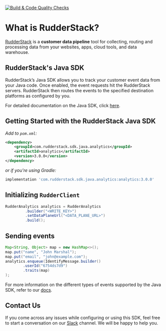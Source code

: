 [![Build & Code Quality Checks](https://github.com/rudderlabs/rudder-sdk-java/actions/workflows/build-and-quality-checks.yml/badge.svg?branch=ci%2FaddCIFeatures)](https://github.com/rudderlabs/rudder-sdk-java/actions/workflows/build-and-quality-checks.yml)

# What is RudderStack?

[RudderStack](https://rudderstack.com/) is a **customer data pipeline** tool for collecting, routing and processing data from your websites, apps, cloud tools, and data warehouse.

## RudderStack's Java SDK

RudderStack’s Java SDK allows you to track your customer event data from your Java code. Once enabled, the event requests hit the RudderStack servers. RudderStack then routes the events to the specified destination platforms as configured by you.

For detailed documentation on the Java SDK, click [here](https://www.rudderstack.com/docs/sources/event-streams/sdks/rudderstack-java-sdk/).

## Getting Started with the RudderStack Java SDK

*Add to `pom.xml`:*

```xml
<dependency>
    <groupId>com.rudderstack.sdk.java.analytics</groupId>
    <artifactId>analytics</artifactId>
    <version>3.0.0</version>
</dependency>

```

*or if you're using Gradle:*

```bash
implementation 'com.rudderstack.sdk.java.analytics:analytics:3.0.0'
```

## Initializing ```RudderClient```

```java 
RudderAnalytics analytics = RudderAnalytics
         .builder("<WRITE_KEY>")
         .setDataPlaneUrl("<DATA_PLANE_URL>")
         .build();
```

## Sending events

```java
Map<String, Object> map = new HashMap<>();
map.put("name", "John Marshal");
map.put("email", "john@example.com");
analytics.enqueue(IdentifyMessage.builder()
        .userId("6754ds7d9")
        .traits(map)
);
```

For more information on the different types of events supported by the Java SDK, refer to our [docs](https://www.rudderstack.com/docs/sources/event-streams/sdks/rudderstack-java-sdk/).

## Contact Us

If you come across any issues while configuring or using this SDK, feel free to start a conversation on our [Slack](https://resources.rudderstack.com/join-rudderstack-slack) channel. We will be happy to help you.
